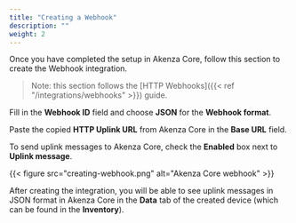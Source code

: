```yaml
---
title: "Creating a Webhook"
description: ""
weight: 2
---
```


Once you have completed the setup in Akenza Core, follow this section to create the Webhook integration.

<!--more-->

>Note: this section follows the [HTTP Webhooks]({{< ref "/integrations/webhooks" >}}) guide. 

Fill in the **Webhook ID** field and choose **JSON** for the **Webhook format**. 

Paste the copied **HTTP Uplink URL** from Akenza Core in the **Base URL** field.

To send uplink messages to Akenza Core, check the **Enabled** box next to **Uplink message**. 

{{< figure src="creating-webhook.png" alt="Akenza Core webhook" >}}

After creating the integration, you will be able to see uplink messages in JSON format in Akenza Core in the **Data** tab of the created device (which can be found in the **Inventory**).
